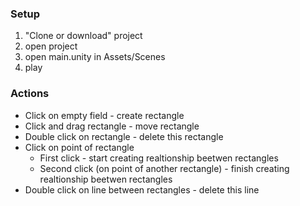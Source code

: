 ### Setup ###

1. "Clone or download" project
1. open project
1. open main.unity in Assets/Scenes
1. play

### Actions ###
* Click on empty field - create rectangle
* Click and drag rectangle - move rectangle
* Double click on rectangle - delete this rectangle
* Click on point of rectangle
  * First click - start creating realtionship beetwen rectangles 
  * Second click (on point of another rectangle) - finish creating realtionship beetwen rectangles
* Double click on line between rectangles - delete this line

